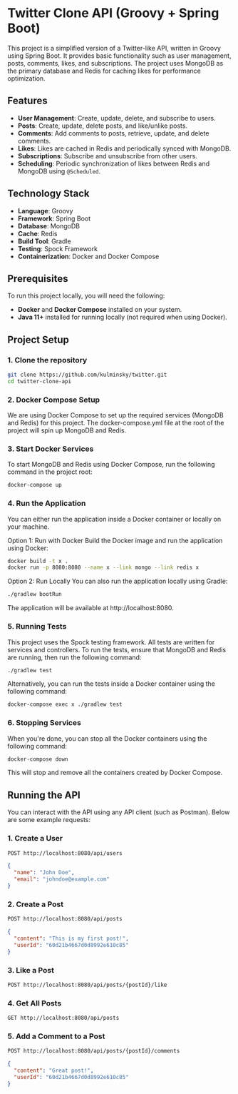 # Twitter Clone API (Groovy + Spring Boot)

This project is a simplified version of a Twitter-like API, written in Groovy using Spring Boot. It provides basic functionality such as user management, posts, comments, likes, and subscriptions. The project uses MongoDB as the primary database and Redis for caching likes for performance optimization.

## Features

- **User Management**: Create, update, delete, and subscribe to users.
- **Posts**: Create, update, delete posts, and like/unlike posts.
- **Comments**: Add comments to posts, retrieve, update, and delete comments.
- **Likes**: Likes are cached in Redis and periodically synced with MongoDB.
- **Subscriptions**: Subscribe and unsubscribe from other users.
- **Scheduling**: Periodic synchronization of likes between Redis and MongoDB using `@Scheduled`.

## Technology Stack

- **Language**: Groovy
- **Framework**: Spring Boot
- **Database**: MongoDB
- **Cache**: Redis
- **Build Tool**: Gradle
- **Testing**: Spock Framework
- **Containerization**: Docker and Docker Compose

## Prerequisites

To run this project locally, you will need the following:

- **Docker** and **Docker Compose** installed on your system.
- **Java 11+** installed for running locally (not required when using Docker).

## Project Setup

### 1. Clone the repository

```bash
git clone https://github.com/kulminsky/twitter.git
cd twitter-clone-api
```

### 2. Docker Compose Setup

We are using Docker Compose to set up the required services (MongoDB and Redis) for this project. The docker-compose.yml file at the root of the project will spin up MongoDB and Redis.

### 3. Start Docker Services

To start MongoDB and Redis using Docker Compose, run the following command in the project root:
```bash
docker-compose up
```

### 4. Run the Application

You can either run the application inside a Docker container or locally on your machine.

Option 1: Run with Docker
Build the Docker image and run the application using Docker:

```bash
docker build -t x .
docker run -p 8080:8080 --name x --link mongo --link redis x
```

Option 2: Run Locally
You can also run the application locally using Gradle:

```bash
./gradlew bootRun
```

The application will be available at http://localhost:8080.

### 5. Running Tests

This project uses the Spock testing framework. All tests are written for services and controllers. To run the tests, ensure that MongoDB and Redis are running, then run the following command:

```bash
./gradlew test
```

Alternatively, you can run the tests inside a Docker container using the following command:

```bash
docker-compose exec x ./gradlew test
```

### 6. Stopping Services

When you're done, you can stop all the Docker containers using the following command:

```bash
docker-compose down
```

This will stop and remove all the containers created by Docker Compose.

## Running the API

You can interact with the API using any API client (such as Postman). Below are some example requests:

### 1. Create a User
```bash
POST http://localhost:8080/api/users
```
```json
{
  "name": "John Doe",
  "email": "johndoe@example.com"
}
```

### 2. Create a Post
```bash
POST http://localhost:8080/api/posts
```
```json
{
  "content": "This is my first post!",
  "userId": "60d21b4667d0d8992e610c85"
}
```

### 3. Like a Post
```bash
POST http://localhost:8080/api/posts/{postId}/like
```

### 4. Get All Posts
```bash
GET http://localhost:8080/api/posts
```

### 5. Add a Comment to a Post
```bash
POST http://localhost:8080/api/posts/{postId}/comments
```
```json
{
  "content": "Great post!",
  "userId": "60d21b4667d0d8992e610c85"
}
```

